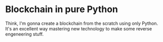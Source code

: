 # Blockchain in pure Python

Think, I'm gonna create a blockchain from the scratch using only Python. It's an excellent way mastering new technology to make some reverse engeneering stuff.
